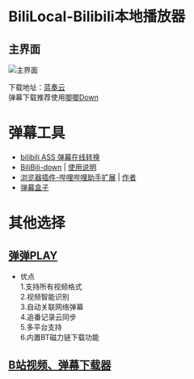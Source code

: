 #    BiliLocal-Bilibili本地播放器
## 主界面
![主界面](https://p.ananas.chaoxing.com/star3/origin/d301ea24f13f991120de4ca41c31efba.png?rw=962&rh=572&_fileSize=20404&_orientation=1)

下载地址：[蓝奏云](https://wws.lanzous.com/iEgDyihenmj)   
弹幕下载推荐使用[唧唧Down](http://client.jijidown.com/)

# 弹幕工具
+ [bilibili ASS 弹幕在线转换](https://tiansh.github.io/us-danmaku/bilibili/)
+ [BiliBili-down](https://wws.lanzous.com/ioIydgh33pe) | [使用说明](https://www.52pojie.cn/thread-1263804-1-1.html)
+ [浏览器插件-哔哩哔哩助手扩展](https://www.lanzous.com/i8le16f) | [作者](https://www.52pojie.cn/thread-1089035-1-1.html)
+ [弹幕盒子](https://danmubox.github.io/)

# 其他选择
## [弹弹PLAY](https://pan.baidu.com/s/1sczUhB7AR576rJLb4Up6mA#list/path=%2F&parentPath=%2Fsharelink1158093947-2798877255)
+ 优点  
1.支持所有视频格式  
2.视频智能识别  
3.自动关联网络弹幕  
4.追番记录云同步  
5.多平台支持  
6.内置BT磁力链下载功能

## [B站视频、弹幕下载器](https://bilili.sigure.xyz/)


